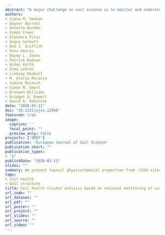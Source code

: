 ```yaml
---
abstract: "A major challenge in soil science is to monitor and understand the state and change of soils at a national scale, to inform decision making and policy. To address this, there is a need to identify key parameters for soil health and function, and determine how they relate to other parameters, including traditional soil surveys. Here we present a national-scale dataset of topsoil sampled as part of a wider agri-environment monitoring scheme in Wales, UK. Over 1,350 topsoils (0–15 cm) were sampled across a very wide range of habitats and a range of physical, chemical and biological soil quality indicators measured. We show consistent differences in soil physicochemical properties across habitat types, with carbon decreasing and pH increasing across the habitat productivity gradient from bogs through woodlands and grasslands to arable systems. The soils within our dataset are largely within the limits identified as important for supporting habitat function, with the exception of excessive phosphate levels in mesotrophic grassland. Cluster detection methods identified four soil functional classes based on measured topsoil properties, which were more related to habitat type than the genesis-based soil classification from soil maps. These soil functional classes can be interpreted as phenoforms within the soil genoforms found by traditional soil classification. This shows the importance of land-use management in determining the soil health and functional capacity of soils. Our work provides an account of the current state of soil health in Wales, its relationship to soil function and a baseline for future monitoring to track changes against agri-environment and other policy targets."
authors:
- Fiona M. Seaton
- Gaynor Barrett
- Annette Burden
- Simon Creer
- Eleonora Fitos
- Angus Garbutt
- Rob I. Griffith
- Pete Henrys
- Davey L. Jones
- Patrick Keenan
- Aidan Keith
- Inma Lebron
- Lindsay Maskell
- M. Gloria Pereira
- Sabine Reinsch
- Simon M. Smart
- Bronwen Williams
- Bridget A. Emmett
- David A. Robinson
date: "2020-03-11"
doi: "10.1111/ejss.12958"
featured: true
image:
  caption: ''
  focal_point: ""
  preview_only: false
projects: ['GMEP']
publication: 'European Journal of Soil Science'
publication_short: ""
publication_types:
- "2"
publishDate: "2020-03-11"
slides: ""
summary: We present topsoil physicochemical properties from ~1350 sites across Wales, showing a strong gradient in carbon and pH and identifying topsoil health classes.
tags:
- soil health
- Soil structure
title: Soil health cluster analysis based on national monitoring of soil indicators
url_code: ""
url_dataset: ""
url_pdf: ""
url_poster: ""
url_project: ""
url_slides: ""
url_source: ""
url_video: ""
---
```





